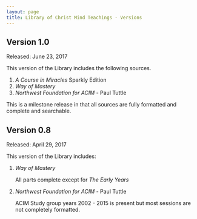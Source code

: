 ```yaml
---
layout: page
title: Library of Christ Mind Teachings - Versions
---
```


## Version 1.0

Released: June 23, 2017

This version of the Library includes the following sources.

1.  *A Course in Miracles* Sparkly Edition
2.  *Way of Mastery*
3.  *Northwest Foundation for ACIM* - Paul Tuttle

This is a milestone release in that all sources are fully formatted and
complete and searchable.

## Version 0.8

Released: April 29, 2017

This version of the Library includes:

1.  *Way of Mastery*

    All parts complete except for *The Early Years*

2.  *Northwest Foundation for ACIM* - Paul Tuttle

    ACIM Study group years 2002 - 2015 is present but most sessions are
    not completely formatted.



